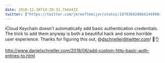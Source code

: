 ```yaml
---
date: 2018-12-30T14:30:31.744442Z
twitter: ["https://twitter.com/jkreeftmeijer/status/1079384240641449984"]
---
```

iCloud Keychain doesn’t automatically add basic authentication credentials. The trick to add them anyway is both a beautiful hack and some horrible user experience. Thanks for figuring this out, @dschneller@twitter.com! 🎩👌 

<http://www.danielschneller.com/2018/06/add-custom-http-basic-auth-entries-to.html>
